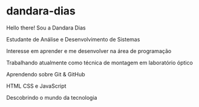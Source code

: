 # dandara-dias
Hello there!
Sou a Dandara Dias

Estudante de Análise e Desenvolvimento de Sistemas 

Interesse em aprender e me desenvolver na área de programação

Trabalhando atualmente como técnica de montagem em laboratório óptico

Aprendendo sobre Git & GitHub

HTML CSS e JavaScript


Descobrindo o mundo da tecnologia

